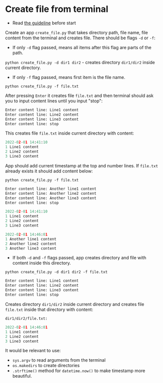 # Create file from terminal

- Read [the guideline](https://github.com/mate-academy/py-task-guideline/blob/main/README.md) before start

Create an app `create_file.py` that takes directory path, file name, file
content from the terminal and creates file. There should be flags `-d` or `-f`:

- If only `-d` flag passed, means all items after this flag are parts of the
path.

`python create_file.py -d dir1 dir2` - creates directory `dir1/dir2` inside
current directory.
- If only `-f` flag passed, means first item is the file name.

`python create_file.py -f file.txt`

After pressing `Enter` it creates file `file.txt` and then terminal should
ask you to input content lines until you input "stop": 
```python
Enter content line: Line1 content
Enter content line: Line2 content
Enter content line: Line3 content
Enter content line: stop
```
This creates file `file.txt` inside current directory with content:
```python
2022-02-01 14:41:10
1 Line1 content
2 Line2 content
3 Line3 content
```
App should add current timestamp at the top and number lines. If `file.txt`
already exists it should add content below:

`python create_file.py -f file.txt`
```python
Enter content line: Another line1 content
Enter content line: Another line2 content
Enter content line: Another line3 content
Enter content line: stop
```

```python
2022-02-01 14:41:10
1 Line1 content
2 Line2 content
3 Line3 content

2022-02-01 14:46:01
1 Another line1 content
2 Another line2 content
3 Another line3 content
```


- If both `-d` and `-f` flags passed, app creates directory and
file with content inside this directory.

`python create_file.py -d dir1 dir2 -f file.txt` 
```python
Enter content line: Line1 content
Enter content line: Line2 content
Enter content line: Line3 content
Enter content line: stop
```
Creates directory `dir1/dir2` inside current directory and 
creates file `file.txt`
inside that directory with content:

`dir1/dir2/file.txt: `
```python
2022-02-01 14:46:01
1 Line1 content
2 Line2 content
3 Line3 content
```
It would be relevant to use:
- `sys.argv` to read arguments from the terminal
- `os.makedirs` to create directories
- `.strftime()` method for `datetime.now()` to make timestamp
more beautiful.
